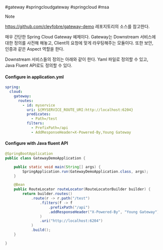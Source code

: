 #gateway #springcloudgateway #springcloud #msa

> [!note]
> https://github.com/cleyfobre/gateway-demo 레포지토리의 소스를 참고한다.

매우 간단한 Spring Cloud Gateway 예제이다. Gateway는 Downstream 서비스에 대한 정의를 사전해 해놓고, Client의 요청에 맞게 라우팅해주는 모듈이다. 또한 보안, 인증과 같은 Aspect 역할을 한다.

Downstream 서비스들의 정의는 아래와 같이 한다. Yaml 파일로 정의할 수 있고, Java Fluent API로도 정의할 수 있다.

#### Configure in application.yml

```yaml
spring:
  cloud:
    gateway:
      routes:
        - id: myservice
          uri: ${MYSERVICE_ROUTE_URI:http://localhost:6204}
          predicates:
            - Path=/test
          filters:
            - PrefixPath=/api
            - AddResponseHeader=X-Powered-By,Young Gateway
```

#### Configure with Java fluent API

```java
@SpringBootApplication
public class GatewayDemoApplication {

	public static void main(String[] args) {
		SpringApplication.run(GatewayDemoApplication.class, args);
	}

	@Bean
	public RouteLocator routeLocator(RouteLocatorBuilder builder) {
		return builder.routes()
			.route(r -> r.path("/test")
				.filters(f -> f
					.prefixPath("/api")
					.addResponseHeader("X-Powered-By", "Young Gateway")
				)
				.uri("http://localhost:6204")
			)
			.build();
	}

}
```